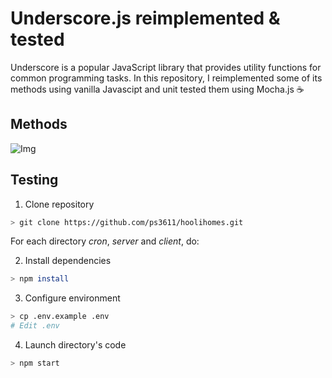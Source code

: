 # Underscore.js reimplemented & tested

Underscore is a popular JavaScript library that provides utility functions for common programming tasks. In this repository, I reimplemented some of its methods using vanilla Javascipt and unit tested them using Mocha.js ☕️

## Methods

![Img](https://s3.amazonaws.com/ps3611-images/underscore.png)


## Testing

1. Clone repository
```sh
> git clone https://github.com/ps3611/hoolihomes.git
```
For each directory *cron*, *server* and *client*, do:

2. Install dependencies
```sh
> npm install
```

3. Configure environment

```sh
> cp .env.example .env
# Edit .env
```

4. Launch directory's code

```sh
> npm start
```
